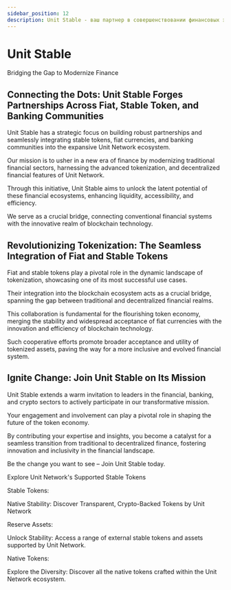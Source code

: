 ```yaml
---
sidebar_position: 12
description: Unit Stable - ваш партнер в совершенствовании финансовых экосистем, объединяя стабильные токены, фиатные валюты и банковские сообщества в экосистеме Unit Network.
---
```


# Unit Stable

Bridging the Gap to Modernize Finance

## Connecting the Dots: Unit Stable Forges Partnerships Across Fiat, Stable Token, and Banking Communities

Unit Stable has a strategic focus on building robust partnerships and seamlessly integrating stable tokens, fiat currencies, and banking communities into the expansive Unit Network ecosystem.

Our mission is to usher in a new era of finance by modernizing traditional financial sectors, harnessing the advanced tokenization, and decentralized financial features of Unit Network.

Through this initiative, Unit Stable aims to unlock the latent potential of these financial ecosystems, enhancing liquidity, accessibility, and efficiency.

We serve as a crucial bridge, connecting conventional financial systems with the innovative realm of blockchain technology.

## Revolutionizing Tokenization: The Seamless Integration of Fiat and Stable Tokens

Fiat and stable tokens play a pivotal role in the dynamic landscape of tokenization, showcasing one of its most successful use cases.

Their integration into the blockchain ecosystem acts as a crucial bridge, spanning the gap between traditional and decentralized financial realms.

This collaboration is fundamental for the flourishing token economy, merging the stability and widespread acceptance of fiat currencies with the innovation and efficiency of blockchain technology.

Such cooperative efforts promote broader acceptance and utility of tokenized assets, paving the way for a more inclusive and evolved financial system.

## Ignite Change: Join Unit Stable on Its Mission

Unit Stable extends a warm invitation to leaders in the financial, banking, and crypto sectors to actively participate in our transformative mission.

Your engagement and involvement can play a pivotal role in shaping the future of the token economy.

By contributing your expertise and insights, you become a catalyst for a seamless transition from traditional to decentralized finance, fostering innovation and inclusivity in the financial landscape.

Be the change you want to see – Join Unit Stable today.

Explore Unit Network's Supported Stable Tokens

<div class="docs-grid-alt">
  <div class="docs-card-alt">
    <div class="docs-card-alt-header">
      <span>Stable Tokens:</span>
    </div>
    <div class="docs-card-alt-description">
      <p>
        Native Stability: Discover Transparent, Crypto-Backed Tokens by Unit Network
      </p>
    </div>
  </div>
  <div class="docs-card-alt">
    <div class="docs-card-alt-header">
      <span>Reserve Assets:</span>
    </div>
    <div class="docs-card-alt-description">
      <p>
        Unlock Stability: Access a range of external stable tokens and assets supported by Unit Network.
      </p>
    </div>
  </div>
  <div class="docs-card-alt">
    <div class="docs-card-alt-header">
      <span>Native Tokens:</span>
    </div>
    <div class="docs-card-alt-description">
      <p>
        Explore the Diversity: Discover all the native tokens crafted within the Unit Network ecosystem.
      </p>
    </div>
  </div>
</div>
